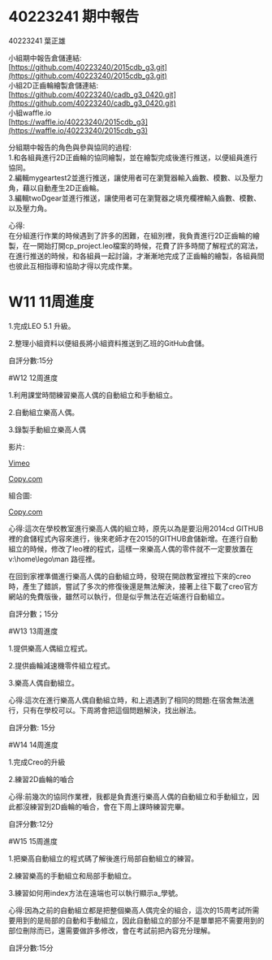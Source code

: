 # 40223241 期中報告

40223241 葉正雄

小組期中報告倉儲連結:  
[https://github.com/40223240/2015cdb_g3.git](https://github.com/40223240/2015cdb_g3.git)  
小組2D正齒輪繪製倉儲連結:  
[https://github.com/40223240/cadb_g3_0420.git](https://github.com/40223240/cadb_g3_0420.git)  
小組waffle.io  
[https://waffle.io/40223240/2015cdb_g3](https://waffle.io/40223240/2015cdb_g3)

分組期中報告的角色與參與協同的過程:  
1.和各組員進行2D正齒輪的協同繪製，並在繪製完成後進行推送，以便組員進行協同。  
2.編輯mygeartest2並進行推送，讓使用者可在瀏覽器輸入齒數、模數、以及壓力角，藉以自動產生2D正齒輪。  
3.編輯twoDgear並進行推送，讓使用者可在瀏覽器之填充欄裡輸入齒數、模數、以及壓力角。

心得:  
在分組進行作業的時候遇到了許多的困難，在組別裡，我負責進行2D正齒輪的繪製，在一開始打開cp_project.leo檔案的時候，花費了許多時間了解程式的寫法，在進行推送的時候，和各組員一起討論，才漸漸地完成了正齒輪的繪製，各組員間也彼此互相指導和協助才得以完成作業。


# W11 11周進度

1.完成LEO 5.1 升級。

2.整理小組資料以便組長將小組資料推送到乙班的GitHub倉儲。


自評分數:15分


#W12 12周進度

1.利用課堂時間練習樂高人偶的自動組立和手動組立。

2.自動組立樂高人偶。

3.錄製手動組立樂高人偶

影片:

[Vimeo](https://vimeo.com/128722608)

[Copy.com](https://copy.com/lFxBUTCrqoXI4NFV)

組合圖:

[Copy.com](https://copy.com/1LMzmIzNshI7kuTA)

心得:這次在學校教室進行樂高人偶的組立時，原先以為是要沿用2014cd GITHUB裡的倉儲程式內容來進行，後來老師才在2015的GITHUB倉儲新增。在進行自動組立的時候，修改了leo裡的程式，這樣一來樂高人偶的零件就不一定要放置在v:\home\lego\man 路徑裡。

在回到家裡準備進行樂高人偶的自動組立時，發現在開啟教室裡拉下來的creo時，產生了錯誤，嘗試了多次的修復後還是無法解決，接著上往下載了creo官方網站的免費版後，雖然可以執行，但是似乎無法在近端進行自動組立。

自評分數；15分

#W13 13周進度

1.提供樂高人偶組立程式。

2.提供齒輪減速機零件組立程式。

3.樂高人偶自動組立。

心得:這次在進行樂高人偶自動組立時，和上週遇到了相同的問題:在宿舍無法進行，只有在學校可以。下周將會把這個問題解決，找出辦法。

自評分數: 15分

#W14 14周進度

1.完成Creo的升級

2.練習2D齒輪的嚙合

心得:前幾次的協同作業裡，我都是負責進行樂高人偶的自動組立和手動組立，因此都沒練習到2D齒輪的嚙合，會在下周上課時練習完畢。

自評分數:12分

#W15  15周進度

1.把樂高自動組立的程式碼了解後進行局部自動組立的練習。

2.練習樂高的手動組立和局部手動組立。

3.練習如何用index方法在遠端也可以執行顯示a_學號。

心得:因為之前的自動組立都是把整個樂高人偶完全的組合，這次的15周考試所需要用到的是局部的自動和手動組立，因此自動組立的部分不是單單把不需要用到的部位刪除而已，還需要做許多修改，會在考試前把內容充分理解。

自評分數:15分


